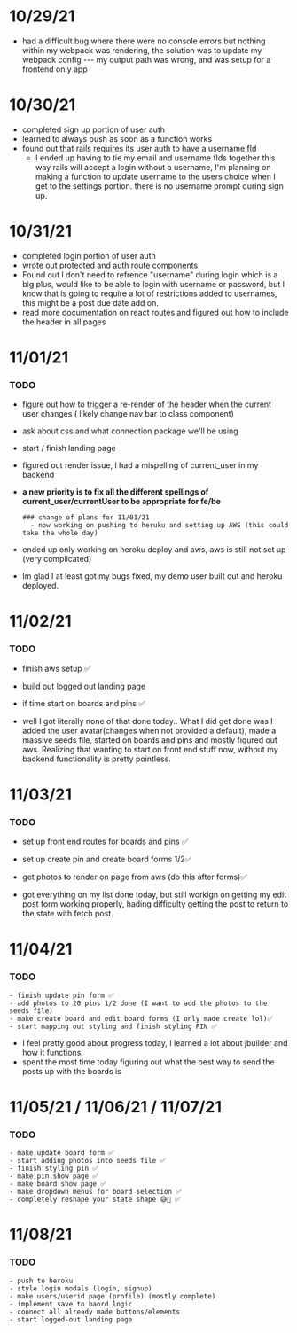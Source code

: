 # 10/29/21 
- had a difficult bug where there were no console errors but nothing within my webpack was rendering, the solution was to update my webpack config --- my output path was wrong, and was setup for a frontend only app 

# 10/30/21 

- completed sign up portion of user auth 
- learned to always push as soon as a function works 
- found out that rails requires its user auth to have a username fld 
  - I ended up having to tie my email and username flds together this way rails will accept a login without a username, I'm planning on making a function to update username to the users choice when I get to the settings portion. there is no username prompt during sign up. 

# 10/31/21

- completed login portion of user auth 
- wrote out protected and auth route components 
- Found out I don't need to refrence "username" during login which is a big plus, would like to be able to login with username or password, but I know that is going to require a lot of restrictions added to usernames, this might be a post due date add on. 
- read more documentation on react routes and figured out how to include the header in all pages



# 11/01/21 
### TODO 
  - figure out how to trigger a re-render of the header when the current user changes ( likely change nav bar to class component)
  - ask about css and what connection package we'll be using 
  - start / finish landing page 

- figured out render issue, I had a mispelling of current_user in my backend 
- **a new priority is to fix all the different spellings of current_user/currentUser to be appropriate for fe/be**

      ### change of plans for 11/01/21 
        - now working on pushing to heruku and setting up AWS (this could take the whole day)
- ended up only working on heroku deploy and aws, aws is still not set up (very complicated)
- Im glad I at least got my bugs fixed, my demo user built out and heroku deployed. 


# 11/02/21
### TODO 
  - finish aws setup ✅
  - build out logged out landing page 
  - if time start on boards and pins ✅

- well I got literally none of that done today.. What I did get done was I added the user avatar(changes when not provided a default), made a massive seeds file, started on boards and pins and mostly figured out aws. Realizing that wanting to start on front end stuff now, without my backend functionality is pretty pointless. 

# 11/03/21

### TODO
  - set up front end routes for boards and pins ✅
  - set up create pin and create board forms 1/2✅
  - get photos to render on page from aws (do this after forms)✅

- got everything on my list done today, but still workign on getting my edit post form working properly, hading difficulty getting the post to return to the state with fetch post. 

# 11/04/21
  ### TODO 
    - finish update pin form ✅
    - add photos to 20 pins 1/2 done (I want to add the photos to the seeds file)
    - make create board and edit board forms (I only made create lol)✅
    - start mapping out styling and finish styling PIN ✅

- I feel pretty good about progress today, I learned a lot about jbuilder and how it functions. 
- spent the most time today figuring out what the best way to send the posts up with the boards is 

# 11/05/21 / 11/06/21 / 11/07/21
  
  ### TODO 
    - make update board form ✅
    - start adding photos into seeds file ✅
    - finish styling pin ✅
    - make pin show page ✅
    - make board show page ✅
    - make dropdown menus for board selection ✅
    - completely reshape your state shape 😅🤪 ✅





# 11/08/21
  ### TODO
    - push to heroku 
    - style login modals (login, signup)
    - make users/userid page (profile) (mostly complete)
    - implement save to baord logic
    - connect all already made buttons/elements
    - start logged-out landing page 